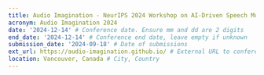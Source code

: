 ```yaml
---
title: Audio Imagination - NeurIPS 2024 Workshop on AI-Driven Speech Music and Sound Generation
acronym: Audio Imagination 2024
date: '2024-12-14' # Conference date. Ensure mm and dd are 2 digits
end_date: '2024-12-14' # Conference end date, leave empty if unknown
submission_date: '2024-09-18' # Date of submissions
ext_url: https://audio-imagination.github.io/ # External URL to conference website
location: Vancouver, Canada # City, Country
---
```

